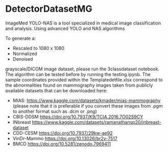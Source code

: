 # DetectorDatasetMG
ImageMed YOLO-NAS is a tool specialized in medical image classification and analysis. Using advanced YOLO and NAS algorithms

To generate a:
* Rescaled to 1080 x 1080
* Normalized 
* Denoised 

grayscale/DICOM image dataset, please run the 3classdataset notebook. The algorithm can be tested before by running the testing.ipynb. 
The sample coordinates provided within the Templatedetfile.xlsx correspond to the abnormalities found on mammography images taken from publicly available datasets that can be downloaded here:

* MIAS: https://www.kaggle.com/datasets/kmader/mias-mammography (please note that it is preferable if you convert these images from .pgm to another format such as .dcm or .png)
* CBIS-DDSM https://doi.org/10.7937/K9/TCIA.2016.7O02S9CY
* INbreast https://www.kaggle.com/datasets/ramanathansp20/inbreast-dataset
* CDD-CESM https://doi.org/10.7937/29kw-ae92
* VinDr-Mammo https://doi.org/10.13026/br2v-7517
* BMCD https://doi.org/10.5281/zenodo.7969411




